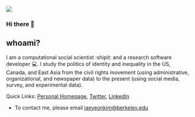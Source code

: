 <img src = "https://github.com/jaeyk/jaeyk.github.io/blob/master/images/background.jpeg">

### Hi there 👋

## whoami?

I am a computational social scientist :shipit: and a research software developer :computer:. I study the politics of identity and inequality in the US, Canada, and East Asia from the civil rights movement (using administrative, organizational, and newspaper data) to the present (using social media, survey, and experimental data).

Quick Links: [Personal Homepage](https://jaeyk.github.io/), [Twitter](https://twitter.com/JaeJaeykim2), [LinkedIn](https://www.linkedin.com/in/jae-yeon-kim/)

- To contact me, please email jaeyeonkim@berkeley.edu 
